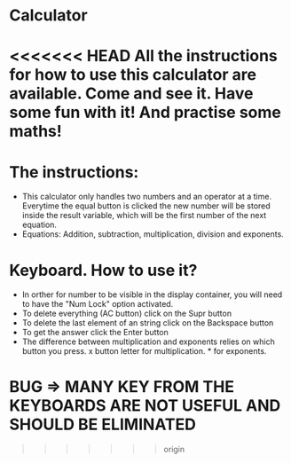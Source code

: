 # Calculator
<<<<<<< HEAD
All the instructions for how to use this calculator are available. Come and see it. Have some fun with it! And practise some maths!
=======

# The instructions:
- This calculator only handles two numbers and an operator at a time. Everytime the equal button is clicked the new number will be stored inside the result variable, which will be the first number of the next equation.
- Equations: Addition, subtraction, multiplication, division and exponents.

# Keyboard. How to use it?
- In orther for number to be visible in the display container, you will need to have the "Num Lock" option activated.
- To delete everything (AC button) click on the Supr button
- To delete the last element of an string click on the Backspace button
- To get the answer click the Enter button
- The difference between multiplication and exponents relies on which button you press. x button letter for multiplication. * for exponents.
# BUG => MANY KEY FROM THE KEYBOARDS ARE NOT USEFUL AND SHOULD BE ELIMINATED
>>>>>>> origin
